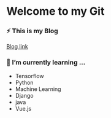 # Welcome to my Git
### ⚡ This is my Blog
[Blog link](https://velog.io/@hojp7874)

### 🌱 I’m currently learning ...
- Tensorflow
- Python
- Machine Learning
- Django
- java
- Vue.js

<!--
**hojp7874/hojp7874** is a ✨ _special_ ✨ repository because its `README.md` (this file) appears on your GitHub profile.

Here are some ideas to get you started:

- 🔭 I’m currently working on ...
- 🌱 I’m currently learning ...
- 👯 I’m looking to collaborate on ...
- 🤔 I’m looking for help with ...
- 💬 Ask me about ...
- 📫 How to reach me: ...
- 😄 Pronouns: ...
- ⚡ Fun fact: ...
-->

